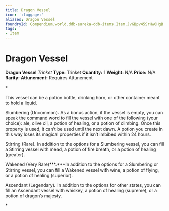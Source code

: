 ```yaml
---
title: Dragon Vessel
icon: ':luggage:'
aliases: Dragon Vessel
foundryId: Compendium.world.ddb-eureka-ddb-items.Item.JvGBpv45SrHw0HgB
tags:
- Item
---
```


# Dragon Vessel

**Dragon Vessel**
_Trinket_
**Type:** Trinket
**Quantity:** 1
**Weight:** N/A
**Price:** N/A
**Rarity:** 
**Attunement:** Requires Attunement

*<p>This vessel can be a potion bottle, drinking horn, or other container meant to hold a liquid.

Slumbering (Uncommon)***.*** As a bonus action, if the vessel is empty, you can speak the command word to fill the vessel with one of the following (your choice): ale, olive oil, a potion of healing, or a potion of climbing. Once this property is used, it can’t be used until the next dawn. A potion you create in this way loses its magical properties if it isn’t imbibed within 24 hours.

Stirring (Rare)***.*** In addition to the options for a Slumbering vessel, you can fill a Stirring vessel with mead, a potion of fire breath, or a potion of healing (greater).

Wakened (Very Rare)***.***In addition to the options for a Slumbering or Stirring vessel, you can fill a Wakened vessel with wine, a potion of flying, or a potion of healing (superior).

Ascendant (Legendary)***.*** In addition to the options for other states, you can fill an Ascendant vessel with whiskey, a potion of healing (supreme), or a potion of dragon’s majesty.</p>*
